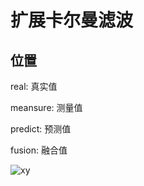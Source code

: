 # 扩展卡尔曼滤波
## 位置
real: 真实值

meansure: 测量值

predict: 预测值

fusion: 融合值

![xy](https://github.com/user-attachments/assets/0679ab28-82a7-4d80-9a7d-72ae4bd8d68f)
